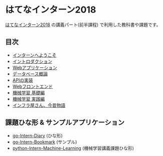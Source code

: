 # はてなインターン2018
[はてなインターン2018](http://developer.hatenastaff.com/intern2018) の講義パート(前半課程) で利用した教科書や課題です。

## 目次
- [インターンへようこそ](./0-welcome/slide.md)
- [イントロダクション](./1-introduction/slide.md)
- [Webアプリケーション](./2-web-application/slide.md)
- [データベース概論](./3-rdbms/slide.md)
- [APIの実装](./4-api/slide.md)
- [Webフロントエンド](./5-frontend/slide.md)
- [機械学習 基礎編](./6-machine-learning/slide.md)
- [機械学習 実践編](./7-machine-learning/slide.md)
- [インフラ屋さん、今昔物語](./8-infra/slide.pdf)

## 課題ひな形 & サンプルアプリケーション
- [go-Intern-Diary](https://github.com/hatena/go-Intern-Diary) (ひな形)
- [go-Intern-Bookmark](https://github.com/hatena/go-Intern-Bookmark) (サンプル)
- [python-Intern-Machine-Learning](https://github.com/hatena/python-Intern-Machine-Learning) (機械学習講義課題ひな形)
